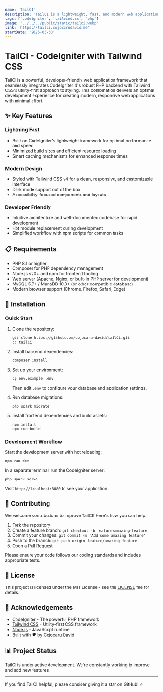 ```yaml
---
name: 'TailCI'
description: 'TailCI is a lightweight, fast, and modern web application built with CodeIgniter and styled with Tailwind CSS. It combines the simplicity of CodeIgniter’s PHP framework with the utility-first power of Tailwind CSS for rapid development and clean design.'
tags: ['codeigniter', 'tailwindcss', 'php']
image: '../../../public/static/tailci.webp'
link: 'https://tailci.cojocarudavid.me'
startDate: '2025-03-30'
---
```

# TailCI - CodeIgniter with Tailwind CSS

TailCI is a powerful, developer-friendly web application framework that seamlessly integrates CodeIgniter 4's robust PHP backend with Tailwind CSS's utility-first approach to styling. This combination delivers an optimal development experience for creating modern, responsive web applications with minimal effort.

## ✨ Key Features

### Lightning Fast

- Built on CodeIgniter's lightweight framework for optimal performance and speed
- Minimized build sizes and efficient resource loading
- Smart caching mechanisms for enhanced response times

### Modern Design

- Styled with Tailwind CSS v4 for a clean, responsive, and customizable interface
- Dark mode support out of the box
- Accessibility-focused components and layouts

### Developer Friendly

- Intuitive architecture and well-documented codebase for rapid development
- Hot module replacement during development
- Simplified workflow with npm scripts for common tasks

## 📋 Requirements

- PHP 8.1 or higher
- Composer for PHP dependency management
- Node.js v20+ and npm for frontend tooling
- Web server (Apache, Nginx, or built-in PHP server for development)
- MySQL 5.7+ / MariaDB 10.3+ (or other compatible database)
- Modern browser support (Chrome, Firefox, Safari, Edge)

## 🚀 Installation

### Quick Start

1. Clone the repository:

   ```bash
   git clone https://github.com/cojocaru-david/tailCi.git
   cd tailCi
   ```

2. Install backend dependencies:

   ```bash
   composer install
   ```

3. Set up your environment:

   ```bash
   cp env.example .env
   ```

   Then edit `.env` to configure your database and application settings.

4. Run database migrations:

   ```bash
   php spark migrate
   ```

5. Install frontend dependencies and build assets:
   ```bash
   npm install
   npm run build
   ```

### Development Workflow

Start the development server with hot reloading:

```bash
npm run dev
```

In a separate terminal, run the CodeIgniter server:

```bash
php spark serve
```

Visit `http://localhost:8080` to see your application.

## 🤝 Contributing

We welcome contributions to improve TailCI! Here's how you can help:

1. Fork the repository
2. Create a feature branch: `git checkout -b feature/amazing-feature`
3. Commit your changes: `git commit -m 'Add some amazing feature'`
4. Push to the branch: `git push origin feature/amazing-feature`
5. Open a Pull Request

Please ensure your code follows our coding standards and includes appropriate tests.

## 📄 License

This project is licensed under the MIT License - see the [LICENSE](LICENSE) file for details.

## 🙏 Acknowledgements

- [CodeIgniter](https://codeigniter.com/) - The powerful PHP framework
- [Tailwind CSS](https://tailwindcss.com) - Utility-first CSS framework
- [Node.js](https://nodejs.org/) - JavaScript runtime
- Built with ❤️ by [Cojocaru David](https://github.com/cojocaru-david)

## 📊 Project Status

TailCI is under active development. We're constantly working to improve and add new features.

---

If you find TailCI helpful, please consider giving it a star on GitHub! ⭐
